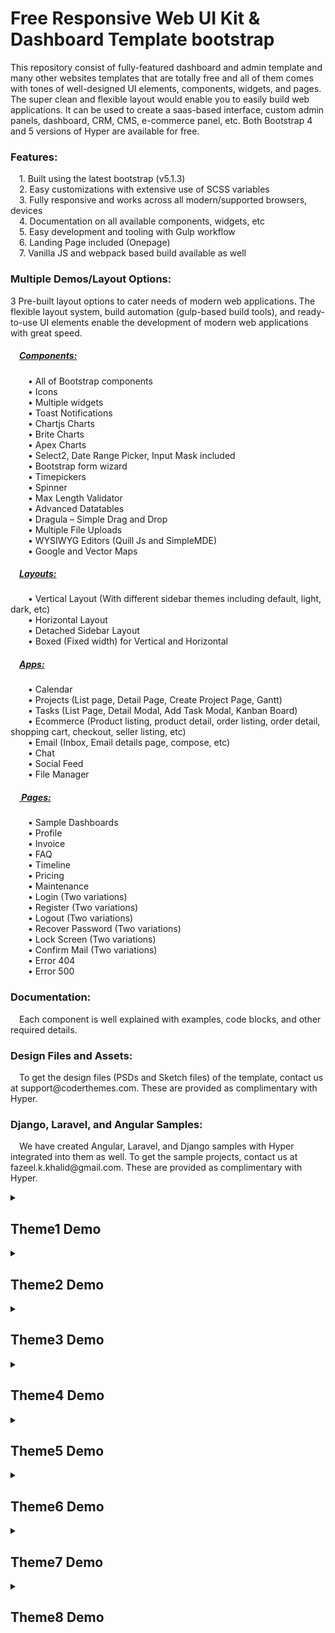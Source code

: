 # Free Responsive Web UI Kit & Dashboard Template bootstrap


<p text-align: "center">
This repository consist of fully-featured dashboard and admin template and many other websites templates that are totally free and all of them comes with tones of well-designed UI elements, components, widgets, and pages. The super clean and flexible layout would enable you to easily build web applications. It can be used to create a saas-based interface, custom admin panels, dashboard, CRM, CMS, e-commerce panel, etc.
Both Bootstrap 4 and 5 versions of Hyper are available for free.
</p>

<h3>Features:</h3>
<p>
    &emsp;1.	Built using the latest bootstrap (v5.1.3)<br>
    &emsp;2.	Easy customizations with extensive use of SCSS variables<br>
    &emsp;3.	Fully responsive and works across all modern/supported browsers, devices<br>
    &emsp;4.	Documentation on all available components, widgets, etc<br>
    &emsp;5.	Easy development and tooling with Gulp workflow<br>
    &emsp;6.	Landing Page included (Onepage)<br>
    &emsp;7.	Vanilla JS and webpack based build available as well<br>
</p>



<h3>Multiple Demos/Layout Options:</h3>
<p>
  3 Pre-built layout options to cater needs of modern web applications. The flexible layout system, build automation (gulp-based build tools), and ready-to-use UI elements enable the development of modern web applications with great speed.
  <h5>&emsp;<u>Components:</u></h5>
  <p>
  &emsp;&emsp;•	All of Bootstrap components<br>
  &emsp;&emsp;•	Icons<br>
  &emsp;&emsp;•	Multiple widgets<br>
  &emsp;&emsp;•	Toast Notifications<br>
  &emsp;&emsp;•	Chartjs Charts<br>
  &emsp;&emsp;•	Brite Charts<br>
  &emsp;&emsp;•	Apex Charts<br>
  &emsp;&emsp;•	Select2, Date Range Picker, Input Mask included<br>
  &emsp;&emsp;•	Bootstrap form wizard<br>
  &emsp;&emsp;•	Timepickers<br>
  &emsp;&emsp;•	Spinner<br>
  &emsp;&emsp;•	Max Length Validator<br>
  &emsp;&emsp;•	Advanced Datatables<br>
  &emsp;&emsp;•	Dragula – Simple Drag and Drop<br>
  &emsp;&emsp;•	Multiple File Uploads<br>
  &emsp;&emsp;•	WYSIWYG Editors (Quill Js and SimpleMDE)<br>
  &emsp;&emsp;•	Google and Vector Maps<br>
  </p>
  
  <h5>&emsp;<u>Layouts:</u></h5>
  <p>
  &emsp;&emsp;•	Vertical Layout (With different sidebar themes including default, light, dark, etc)<br>
  &emsp;&emsp;•	Horizontal Layout<br>
  &emsp;&emsp;•	Detached Sidebar Layout<br>
  &emsp;&emsp;•	Boxed (Fixed width) for Vertical and Horizontal<br>
  </p>
  
  
  <h5>&emsp;<u>Apps:</u></h5>
  <p>
  &emsp;&emsp;•	Calendar<br>
  &emsp;&emsp;•	Projects (List page, Detail Page, Create Project Page, Gantt)<br>
  &emsp;&emsp;•	Tasks (List Page, Detail Modal, Add Task Modal, Kanban Board)<br>
  &emsp;&emsp;•	Ecommerce (Product listing, product detail, order listing, order detail, shopping cart, checkout, seller listing, etc)<br>
  &emsp;&emsp;•	Email (Inbox, Email details page, compose, etc)<br>
  &emsp;&emsp;•	Chat<br>
  &emsp;&emsp;•	Social Feed<br>
  &emsp;&emsp;•	File Manager<br>
  </p>
  
 <h5>&emsp;<u> Pages:</u></h5>
  <p>
  &emsp;&emsp;•	Sample Dashboards<br>
  &emsp;&emsp;•	Profile<br>
  &emsp;&emsp;•	Invoice<br>
  &emsp;&emsp;•	FAQ<br>
  &emsp;&emsp;•	Timeline<br>
  &emsp;&emsp;•	Pricing<br>
  &emsp;&emsp;•	Maintenance<br>
  &emsp;&emsp;•	Login (Two variations)<br>
  &emsp;&emsp;•	Register (Two variations)<br>
  &emsp;&emsp;•	Logout (Two variations)<br>
  &emsp;&emsp;•	Recover Password (Two variations)<br>
  &emsp;&emsp;•	Lock Screen (Two variations)<br>
  &emsp;&emsp;•	Confirm Mail (Two variations)<br>
  &emsp;&emsp;•	Error 404<br>
  &emsp;&emsp;•	Error 500<br>
  </p>
  
  <h3>Documentation:</h3>
  <p>
  &emsp;Each component is well explained with examples, code blocks, and other required details.  
  </P>
  
  <h3>Design Files and Assets:</h3>
  <p>
  &emsp;To get the design files (PSDs and Sketch files) of the template, contact us at support@coderthemes.com. These are provided as complimentary with Hyper.
  </P>
  
  <h3>Django, Laravel, and Angular Samples:</h3>
  <p>
  &emsp;We have created Angular, Laravel, and Django samples with Hyper integrated into them as well. To get the sample projects, contact us at fazeel.k.khalid@gmail.com. These are provided as complimentary with Hyper. 
  </p>
</p>


<details>
    <summary><h2><strong>Theme1 Demo</strong></h2></summary>
    <p float="left">
    <img src="https://github.com/fazeelkhalid/Free-Responsive-Web-UI-Kit---Dashboard-Template-bootstrap/blob/main/Theme1/Demo/Images/Index.png" width = 45%/> 
    <img src="https://github.com/fazeelkhalid/Free-Responsive-Web-UI-Kit---Dashboard-Template-bootstrap/blob/main/Theme1/Demo/Images/ProjectDetails.png" width = 45%/>
    <img src="https://github.com/fazeelkhalid/Free-Responsive-Web-UI-Kit---Dashboard-Template-bootstrap/blob/main/Theme1/Demo/Images/Screenshot%20(106).png" width = 45%/>  
    <img src="https://github.com/fazeelkhalid/Free-Responsive-Web-UI-Kit---Dashboard-Template-bootstrap/blob/main/Theme1/Demo/Images/UserProfiles.png" width = 45%/> 
    </p>
</details>


<details>
    <summary><h2><strong>Theme2 Demo</strong></h2></summary>
    <p float="left">
        <img src="./Theme2/Demo%20Images/3.png"  width = 45%/>
        <img src="./Theme2/Demo%20Images/4.png"  width = 45%/>
        <img src="./Theme2/Demo%20Images/5.png"  width = 45%/>
        <img src="./Theme2/Demo%20Images/6.png"  width = 45%/>
    </p>
</details>

<details>
    <summary><h2><strong>Theme3 Demo</strong></h2></summary>
    <p float="left">
        <img src="./Theme3/Demo%20Images/3.png"  width = 45%/>
        <img src="./Theme3/Demo%20Images/4.png"  width = 45%/>
        <img src="./Theme3/Demo%20Images/5.png"  width = 45%/>
        <img src="./Theme3/Demo%20Images/6.png"  width = 45%/>
    </p>
</details>

<details>
    <summary><h2><strong>Theme4 Demo</strong></h2></summary>
    <p float="left">
        <img src="./Theme4/Demo%20Images/3.png"  width = 45%/>
        <img src="./Theme4/Demo%20Images/4.png"  width = 45%/>
        <img src="./Theme4/Demo%20Images/5.png"  width = 45%/>
        <img src="./Theme4/Demo%20Images/6.png"  width = 45%/>
    </p>
</details>

<details>
    <summary><h2><strong>Theme5 Demo</strong></h2></summary>
    <p float="left">
        <img src="./Theme5/Demo%20Images/3.png"  width = 45%/>
        <img src="./Theme5/Demo%20Images/4.png"  width = 45%/>
        <img src="./Theme5/Demo%20Images/5.png"  width = 45%/>
        <img src="./Theme5/Demo%20Images/6.png"  width = 45%/>
    </p>
</details>

<details>
    <summary><h2><strong>Theme6 Demo</strong></h2></summary>
    <p float="left">
        <img src="./Theme6/Demo%20Images/3.png"  width = 45%/>
        <img src="./Theme6/Demo%20Images/4.png"  width = 45%/>
        <img src="./Theme6/Demo%20Images/5.png"  width = 45%/>
        <img src="./Theme6/Demo%20Images/6.png"  width = 45%/>
    </p>
</details>

<details>
    <summary><h2><strong>Theme7 Demo</strong></h2></summary>
    <p float="left">
        <img src="./Theme7/Demo%20Images/3.png"  width = 45%/>
        <img src="./Theme7/Demo%20Images/4.png"  width = 45%/>
        <img src="./Theme7/Demo%20Images/5.png"  width = 45%/>
        <img src="./Theme7/Demo%20Images/6.png"  width = 45%/>
    </p>
</details>

<details>
    <summary><h2><strong>Theme8 Demo</strong></h2></summary>
    <p float="left">
        <img src="./Theme8/Demo%20Images/1.png"  width = 45%/>
        <img src="./Theme8/Demo%20Images/2.png"  width = 45%/>
        <img src="./Theme8/Demo%20Images/3.png"  width = 45%/>
        <img src="./Theme8/Demo%20Images/4.png"  width = 45%/>
        <img src="./Theme8/Demo%20Images/6.png"  width = 45%/>
        <img src="./Theme8/Demo%20Images/10.png"  width = 45%/>
    </p>
</details>

